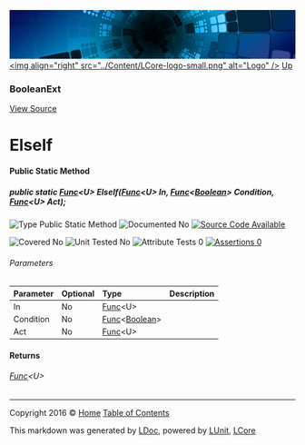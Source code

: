 ![](../Content/LCore-banner-small.png "")
[&lt;img align=&quot;right&quot; src=&quot;../Content/LCore-logo-small.png&quot; alt=&quot;Logo&quot; /&gt;](../../README.md)
[Up](BooleanExt.md)

### BooleanExt
[View Source](../Extensions/Methods/BooleanExt.cs)

# ElseIf

#### Public Static Method

##### public static <a href="https://msdn.microsoft.com/en-us/library/bb534960.aspx" alt="" target="_blank">Func</a>&lt;U&gt; ElseIf(<a href="https://msdn.microsoft.com/en-us/library/bb534960.aspx" alt="" target="_blank">Func</a>&lt;U&gt; In, <a href="https://msdn.microsoft.com/en-us/library/bb534960.aspx" alt="" target="_blank">Func</a>&lt;<a href="https://msdn.microsoft.com/en-us/library/system.boolean.aspx" alt="">Boolean</a>&gt; Condition, <a href="https://msdn.microsoft.com/en-us/library/bb534960.aspx" alt="" target="_blank">Func</a>&lt;U&gt; Act);

![Type Public Static Method](http://b.repl.ca/v1/Type-Public%20Static%20Method-blue.png "")     ![Documented No](http://b.repl.ca/v1/Documented-No-red.png "") [![Source Code Available](http://b.repl.ca/v1/Source%20Code-Available-brightgreen.png "")](../Extensions/Methods/BooleanExt.cs#L694)

![Covered No](http://b.repl.ca/v1/Covered-No-red.png "") ![Unit Tested No](http://b.repl.ca/v1/Unit%20Tested-No-lightgrey.png "") ![Attribute Tests 0](http://b.repl.ca/v1/Attribute%20Tests-0-lightgrey.png "") [![Assertions 0](http://b.repl.ca/v1/Assertions-0-lightgrey.png "")](../Extensions/Methods/BooleanExt.cs)

###### Parameters

Parameter | Optional | Type | Description
:---  | :---  | :---  | :--- 
In | No | <a href="https://msdn.microsoft.com/en-us/library/bb534960.aspx" alt="" target="_blank">Func</a>&lt;U&gt; | 
Condition | No | <a href="https://msdn.microsoft.com/en-us/library/bb534960.aspx" alt="" target="_blank">Func</a>&lt;[Boolean](https://msdn.microsoft.com/en-us/library/system.boolean.aspx)&gt; | 
Act | No | <a href="https://msdn.microsoft.com/en-us/library/bb534960.aspx" alt="" target="_blank">Func</a>&lt;U&gt; | 


#### Returns

###### <a href="https://msdn.microsoft.com/en-us/library/bb534960.aspx" alt="" target="_blank">Func</a>&lt;U&gt;



---

Copyright 2016 &copy; [Home](../../README.md) [Table of Contents](../../TableOfContents.md)

This markdown was generated by [LDoc](https://github.com/CodeSingularity/LDoc), powered by [LUnit](https://github.com/CodeSingularity/LUnit), [LCore](https://github.com/CodeSingularity/LCore)
